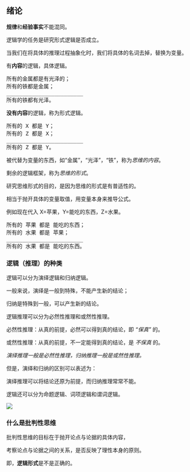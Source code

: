 ## 绪论
**规律**和**经验事实**不能混同。

逻辑学的任务是研究形式逻辑是否成立。

当我们在将具体的推理过程抽象化时，我们将具体的名词去掉，替换为变量。

有**内容**的逻辑，具体逻辑。

<pre>所有的金属都是有光泽的；
所有的铁都是金属；
________________________
所有的铁都有光泽。</pre>

**没有内容**的逻辑，称为形式逻辑。

<pre>所有的 X 都是 Y；
所有的 Z 都是 X；
________________________
所有的 Z 都是 Y。</pre>

被代替为变量的东西，如“金属”，“光泽”，“铁”，称为*思维的内容*。

剩余的逻辑框架，称为*思维的形式*。

研究思维形式的目的，是因为思维的形式是有普适性的。

相当于抛开具体的变量取值，用变量本身来推导公式。

例如现在代入 X=苹果，Y=能吃的东西，Z=水果。

<pre>所有的 苹果 都是 能吃的东西；
所有的 水果 都是 苹果；
________________________
所有的 水果 都是 能吃的东西。</pre>

### 逻辑（推理）的种类
逻辑可以分为演绎逻辑和归纳逻辑。

一般来说，演绎是一般到特殊，不能产生新的结论；

归纳是特殊到一般，可以产生新的结论。

逻辑推理可以分为必然性推理和或然性推理。

必然性推理：从真的前提，必然可以得到真的结论，即 *“保真”* 的。

或然性推理：从真的前提，不一定能得到真的结论，是 *不保真* 的。

*演绎推理一般是必然性推理，归纳推理一般是或然性推理。*

但是，演绎和归纳的区别可以表述为：

演绎推理可以将结论还原为前提，而归纳推理常常不能。

逻辑还可以分为命题逻辑、词项逻辑和谓词逻辑。

![](https://s2.ax1x.com/2020/02/25/3JBdbD.png)

### 什么是批判性思维
批判性思维的目标在于抛开论点与论据的具体内容，

考察论点与论据之间的关系，是否反映了理性本身的原则。

即，**逻辑形式**是不是正确的。

